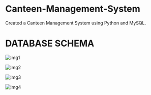 # Canteen-Management-System

Created a Canteen Management System using Python and MySQL.

# DATABASE SCHEMA
![img1](https://github.com/user-attachments/assets/d6ea296d-f08e-4949-a0b7-8aaf69e1a448)

![img2](https://github.com/user-attachments/assets/b8bba4ed-be6d-4932-b6ac-dc63e55004f1)

![img3](https://github.com/user-attachments/assets/f80ba33d-2f00-4667-a3ce-93db2eb1bd89)

![img4](https://github.com/user-attachments/assets/2089d24a-2fa5-491e-8edc-66de859c6216)
